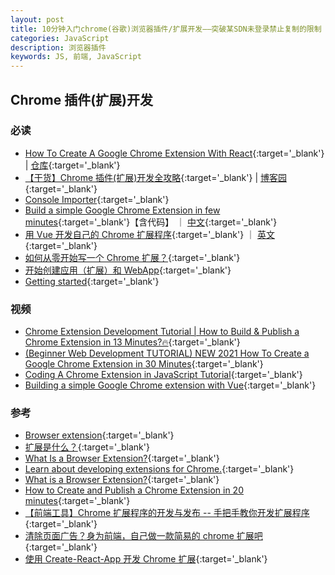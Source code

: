 ```yaml
---
layout: post
title: 10分钟入门chrome(谷歌)浏览器插件/扩展开发——突破某SDN未登录禁止复制的限制
categories: JavaScript
description: 浏览器插件
keywords: JS, 前端, JavaScript
---
```


## Chrome 插件(扩展)开发

### 必读

- [How To Create A Google Chrome Extension With React](https://medium.com/litslink/how-to-create-google-chrome-extension-using-react-js-5c9e343323ff){:target='\_blank'} &#124; [仓库](https://github.com/nemrosim/chrome-react-extension-example){:target='\_blank'}
- [【干货】Chrome 插件(扩展)开发全攻略](http://blog.haoji.me/chrome-plugin-develop.html){:target='\_blank'} &#124; [博客园](https://www.cnblogs.com/liuxianan/p/chrome-plugin-develop.html){:target='\_blank'}
- [Console Importer](https://github.com/pd4d10/console-importer/blob/master/app/scripts.babel/importer.js){:target='\_blank'}
- [Build a simple Google Chrome Extension in few minutes](https://medium.com/tech-tajawal/build-a-simple-google-chrome-extension-in-few-minutes-1f13b600e83e){:target='\_blank'}【含代码】 ｜ [中文](https://vimsky.com/article/4586.html){:target='\_blank'}
- [用 Vue 开发自己的 Chrome 扩展程序](https://segmentfault.com/a/1190000019436268){:target='\_blank'} ｜ [英文](https://www.sitepoint.com/build-vue-chrome-extension/){:target='\_blank'}
- [如何从零开始写一个 Chrome 扩展？](https://www.zhihu.com/question/20179805){:target='\_blank'}
- [开始创建应用（扩展）和 WebApp](https://open.chrome.360.cn/extension_dev/overview.html){:target='\_blank'}
- [Getting started](https://developer.chrome.com/docs/extensions/mv3/getstarted/){:target='\_blank'}

### 视频

- [Chrome Extension Development Tutorial | How to Build & Publish a Chrome Extension in 13 Minutes?🔥](https://www.youtube.com/watch?v=gtF2nHVjqFk){:target='\_blank'}
- [(Beginner Web Development TUTORIAL) NEW 2021 How To Create a Google Chrome Extension in 30 Minutes](https://www.youtube.com/watch?v=FB2gJBoSshM){:target='\_blank'}
- [Coding A Chrome Extension in JavaScript Tutorial](https://www.youtube.com/watch?v=zHIryKuhYA4){:target='\_blank'}
- [Building a simple Google Chrome extension with Vue](https://www.youtube.com/watch?v=kYl271X2LNA){:target='\_blank'}

### 参考

- [Browser extension](https://en.wikipedia.org/wiki/Browser_extension){:target='\_blank'}
- [扩展是什么？](https://developer.mozilla.org/zh-CN/docs/Mozilla/Add-ons/WebExtensions/What_are_WebExtensions){:target='\_blank'}
- [What Is a Browser Extension?](https://www.howtogeek.com/718676/what-is-a-browser-extension/){:target='\_blank'}
- [Learn about developing extensions for Chrome.](https://developer.chrome.com/docs/extensions/mv3/){:target='\_blank'}
- [What is a Browser Extension?](https://www.crucial.com/articles/pc-users/what-is-a-browser-plugin){:target='\_blank'}
- [How to Create and Publish a Chrome Extension in 20 minutes](https://www.freecodecamp.org/news/how-to-create-and-publish-a-chrome-extension-in-20-minutes-6dc8395d7153/){:target='\_blank'}
- [【前端工具】Chrome 扩展程序的开发与发布 -- 手把手教你开发扩展程序](https://www.cnblogs.com/coco1s/p/8004510.html){:target='\_blank'}
- [清除页面广告？身为前端，自己做一款简易的 chrome 扩展吧](https://www.cnblogs.com/coco1s/p/4725477.html){:target='\_blank'}
- [使用 Create-React-App 开发 Chrome 扩展](https://www.cnblogs.com/stevexu/p/11148709.html){:target='\_blank'}
